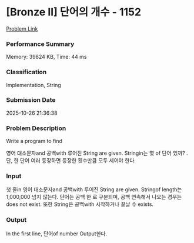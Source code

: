 <!-- Official English translation (US) — human-reviewed -->
<!-- Original: README.md -->
<!-- Translation generated: 2025-10-26 16:46:49 UTC -->

# [Bronze II] 단어의 개수 - 1152 

[Problem Link](https://www.acmicpc.net/problem/1152) 

### Performance Summary

Memory: 39824 KB, Time: 44 ms

### Classification

Implementation, String

### Submission Date

2025-10-26 21:36:38

### Problem Description

Write a program to find <p>영어 대소문자and 공백with 루어진 String are given.  Stringin는 몇 of 단어 있까? . 단, 한 단어 여러  등장하면 등장한 횟수만큼 모두 세어야 한다.</p>

### Input 

 <p>첫 줄in 영어 대소문자and 공백with 루어진 String are given.  Stringof length는 1,000,000 넘지 않는다. 단어는 공백 한 로 구분되며, 공백 연속해서 나오는 경우는 does not exist. 또한 String은 공백with 시작하거나 끝날 수 exists.</p>

### Output 

 <p>In the first line, 단어of number Output한다.</p>


